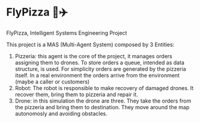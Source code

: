 # FlyPizza 🍕✈️
FlyPizza, Intelligent Systems Engineering Project

This project is a MAS (Multi-Agent System) composed by 3 Entities: 
  1) Pizzeria: this agent is the core of the project, it manages orders assigning them to drones. To store orders a queue, intended as data structure, is used. For simplicity orders are generated by the pizzeria itself. In a real environment the orders arrive from the environment (maybe a caller or customers) 
  2) Robot: The robot is responsible to make recovery of damaged drones. It recover them, bring them to pizzeria and repair it.
  3) Drone: in this simulation the drone are three. They take the orders from the pizzeria and bring them to destination. They move around the map autonomosly and avoiding obstacles.

